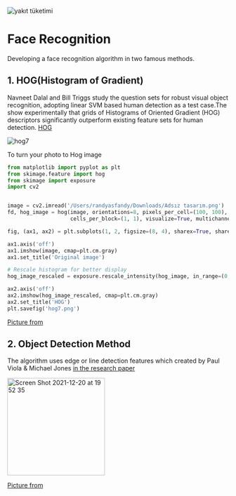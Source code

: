 ![yakıt tüketimi](https://user-images.githubusercontent.com/29928837/146723276-b0d8325c-b43c-492d-9fa0-56aaef890826.png)


# Face Recognition
Developing a face recognition algorithm in two famous methods.

## 1. HOG(Histogram of Gradient) 

Navneet Dalal and Bill Triggs study the question sets for robust visual object recognition, adopting linear SVM based human detection as a test case.The show experimentally that grids of Histograms of Oriented Gradient (HOG) descriptors significantly outperform existing feature sets for human detection.
[HOG](http://lear.inrialpes.fr/people/triggs/pubs/Dalal-cvpr05.pdf)

![hog7](https://user-images.githubusercontent.com/29928837/146932969-d9f36742-7e5d-4344-abd9-059a8b0659dc.png)

To turn your photo to Hog image

```python
from matplotlib import pyplot as plt
from skimage.feature import hog
from skimage import exposure
import cv2


image = cv2.imread('/Users/randyasfandy/Downloads/Adsız tasarım.png')
fd, hog_image = hog(image, orientations=8, pixels_per_cell=(100, 100),
                    cells_per_block=(1, 1), visualize=True, multichannel=True)

fig, (ax1, ax2) = plt.subplots(1, 2, figsize=(8, 4), sharex=True, sharey=True)

ax1.axis('off')
ax1.imshow(image, cmap=plt.cm.gray)
ax1.set_title('Original image')

# Rescale histogram for better display
hog_image_rescaled = exposure.rescale_intensity(hog_image, in_range=(0, 10))

ax2.axis('off')
ax2.imshow(hog_image_rescaled, cmap=plt.cm.gray)
ax2.set_title('HOG')
plt.savefig('hog7.png')

```


[Picture from](https://www.researchgate.net/figure/Extraction-Process-of-HOG-features-The-HOG-features-are-extracted-from-local-regions_fig2_221138890)


## 2. Object Detection Method

The algorithm uses edge or line detection features which created by Paul Viola & Michael Jones [in the research paper](https://ieeexplore.ieee.org/document/990517)

<img width="222" alt="Screen Shot 2021-12-20 at 19 52 35" src="https://user-images.githubusercontent.com/29928837/146803343-eaa34da4-9a50-4f34-b9e4-0bf7eb8d716f.png">

[Picture from](https://en.wikipedia.org/wiki/Viola%E2%80%93Jones_object_detection_framework)




